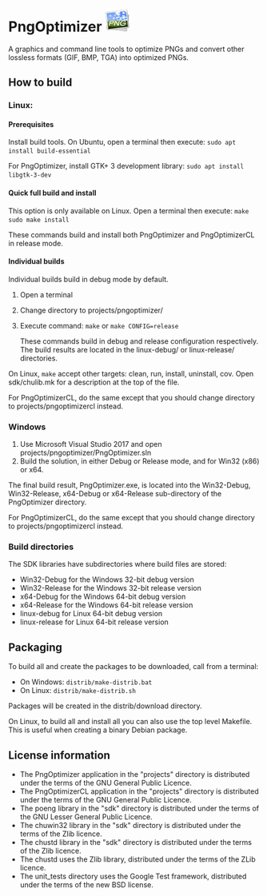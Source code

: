 # PngOptimizer ![PngOptimizer logo](projects/pngoptimizer/gtk/logo48.png)

A graphics and command line tools to optimize PNGs and convert other lossless formats (GIF, BMP, TGA) into optimized PNGs.

## How to build

### Linux:

#### Prerequisites
Install build tools. On Ubuntu, open a terminal then execute:
 `sudo apt install build-essential`

For PngOptimizer, install GTK+ 3 development library:
 `sudo apt install libgtk-3-dev`

#### Quick full build and install
This option is only available on Linux. Open a terminal then execute:
  `make`
  `sudo make install`

These commands build and install both PngOptimizer and PngOptimizerCL in release mode.

#### Individual builds
Individual builds build in debug mode by default.
 1. Open a terminal
 2. Change directory to projects/pngoptimizer/
 3. Execute command: `make` or `make CONFIG=release`

    These commands build in debug and release configuration respectively.
    The build results are located in the linux-debug/ or linux-release/ directories.

On Linux, `make` accept other targets: clean, run, install, uninstall, cov. Open sdk/chulib.mk for a description at the top of the file.

For PngOptimizerCL, do the same except that you should change directory to projects/pngoptimizercl instead.

### Windows
 1. Use Microsoft Visual Studio 2017 and open projects/pngoptimizer/PngOptimizer.sln
 2. Build the solution, in either Debug or Release mode, and for Win32 (x86) or x64.

The final build result, PngOptimizer.exe, is located into the Win32-Debug, Win32-Release,
x64-Debug or x64-Release sub-directory of the PngOptimizer directory.

For PngOptimizerCL, do the same except that you should change directory to projects/pngoptimizercl instead.

### Build directories
The SDK libraries have subdirectories where build files are stored:
 * Win32-Debug for the Windows 32-bit debug version
 * Win32-Release for the Windows 32-bit release version
 * x64-Debug for the Windows 64-bit debug version
 * x64-Release for the Windows 64-bit release version
 * linux-debug for Linux 64-bit debug version
 * linux-release for Linux 64-bit release version

## Packaging
To build all and create the packages to be downloaded, call from a terminal:
 * On Windows: `distrib/make-distrib.bat`
 * On Linux: `distrib/make-distrib.sh`

Packages will be created in the distrib/download directory.

On Linux, to build all and install all you can also use the top level Makefile. This is useful when creating a binary Debian package.

## License information
 * The PngOptimizer application in the "projects" directory
  is distributed under the terms of the GNU General Public Licence.
 * The PngOptimizerCL application in the "projects" directory
  is distributed under the terms of the GNU General Public Licence.
 * The poeng library in the "sdk" directory
  is distributed under the terms of the GNU Lesser General Public Licence.
 * The chuwin32 library in the "sdk" directory
  is distributed under the terms of the Zlib licence.
 * The chustd library in the "sdk" directory
  is distributed under the terms of the Zlib licence.
 * The chustd uses the Zlib library, distributed under the terms of the
  ZLib licence.
 * The unit_tests directory uses the Google Test framework, distributed under
  the terms of the new BSD license.
